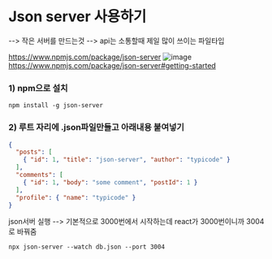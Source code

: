 # Json server 사용하기
--> 작은 서버를 만드는것 --> api는 소통할때 제일 많이 쓰이는 파일타입

https://www.npmjs.com/package/json-server
![image](https://github.com/manbock/node.js/assets/145514177/54fdb390-8f5b-4c30-aa4e-ba29cc458761)
https://www.npmjs.com/package/json-server#getting-started

### 1) npm으로 설치
```
npm install -g json-server
```

### 2) 루트 자리에 .json파일만들고 아래내용 붙여넣기
```json
{
  "posts": [
    { "id": 1, "title": "json-server", "author": "typicode" }
  ],
  "comments": [
    { "id": 1, "body": "some comment", "postId": 1 }
  ],
  "profile": { "name": "typicode" }
}
```

json서버 실행 --> 기본적으로 3000번에서 시작하는데 react가 3000번이니까 3004로 바꿔줌
```
npx json-server --watch db.json --port 3004 
```

